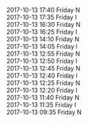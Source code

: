 2017-10-13 17:40 Friday  N  
2017-10-13 17:35 Friday  I  
2017-10-13 16:30 Friday  N  
2017-10-13 16:25 Friday  I  
2017-10-13 14:10 Friday  N  
2017-10-13 14:05 Friday  I  
2017-10-13 12:55 Friday  N  
2017-10-13 12:50 Friday  I  
2017-10-13 12:45 Friday  N  
2017-10-13 12:40 Friday  I  
2017-10-13 12:25 Friday  N  
2017-10-13 12:20 Friday  I  
2017-10-13 11:40 Friday  N  
2017-10-13 11:35 Friday  I  
2017-10-13 09:35 Friday  N  
